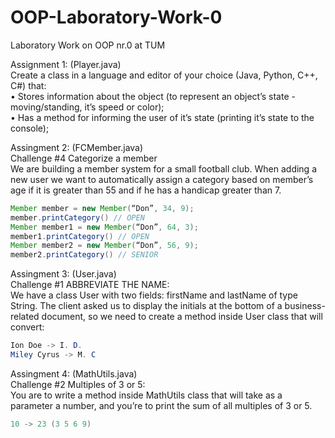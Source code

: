 # OOP-Laboratory-Work-0
Laboratory Work on OOP nr.0 at TUM

Assignment 1:   (Player.java)
<br>
Create a class in a language and editor of your choice (Java, Python, C++, C#) that:
<br>
• Stores information about the object (to represent an object’s state - moving/standing,
it’s speed or color);
<br>
• Has a method for informing the user of it’s state (printing it’s state to the console);

Assingment 2:   (FCMember.java)
<br>
Challenge #4
Categorize a member
<br>
We are building a member system for a small football club. When adding a new user
we want to automatically assign a category based on member’s age if it is greater
than 55 and if he has a handicap greater than 7.
```java
Member member = new Member(“Don”, 34, 9);
member.printCategory() // OPEN
Member member1 = new Member(“Don”, 64, 3);
member1.printCategory() // OPEN
Member member2 = new Member(“Don”, 56, 9);
member2.printCategory() // SENIOR
```
Assingment 3: (User.java)
<br>
Challenge #1
ABBREVIATE THE NAME:
<br>
We have a class User with two fields: firstName and lastName of type String.
The client asked us to display the initials at the bottom of a business-related document, so we need to
create a method inside User class that will convert:
```java
Ion Doe -> I. D.
Miley Cyrus -> M. C
```
Assingment 4: (MathUtils.java)
<br>
Challenge #2
Multiples of 3 or 5:
<br>
You are to write a method inside MathUtils class that will take as a parameter a number, and you’re to
print the sum of all multiples of 3 or 5.
```java
10 -> 23 (3 5 6 9)
```
